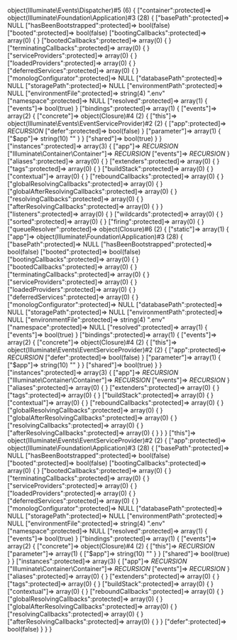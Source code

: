 
object(Illuminate\Events\Dispatcher)#5 (6) {
  ["container":protected]=>
  object(Illuminate\Foundation\Application)#3 (28) {
    ["basePath":protected]=>
    NULL
    ["hasBeenBootstrapped":protected]=>
    bool(false)
    ["booted":protected]=>
    bool(false)
    ["bootingCallbacks":protected]=>
    array(0) {
    }
    ["bootedCallbacks":protected]=>
    array(0) {
    }
    ["terminatingCallbacks":protected]=>
    array(0) {
    }
    ["serviceProviders":protected]=>
    array(0) {
    }
    ["loadedProviders":protected]=>
    array(0) {
    }
    ["deferredServices":protected]=>
    array(0) {
    }
    ["monologConfigurator":protected]=>
    NULL
    ["databasePath":protected]=>
    NULL
    ["storagePath":protected]=>
    NULL
    ["environmentPath":protected]=>
    NULL
    ["environmentFile":protected]=>
    string(4) ".env"
    ["namespace":protected]=>
    NULL
    ["resolved":protected]=>
    array(1) {
      ["events"]=>
      bool(true)
    }
    ["bindings":protected]=>
    array(1) {
      ["events"]=>
      array(2) {
        ["concrete"]=>
        object(Closure)#4 (2) {
          ["this"]=>
          object(Illuminate\Events\EventServiceProvider)#2 (2) {
            ["app":protected]=>
            *RECURSION*
            ["defer":protected]=>
            bool(false)
          }
          ["parameter"]=>
          array(1) {
            ["$app"]=>
            string(10) "<required>"
          }
        }
        ["shared"]=>
        bool(true)
      }
    }
    ["instances":protected]=>
    array(3) {
      ["app"]=>
      *RECURSION*
      ["Illuminate\Container\Container"]=>
      *RECURSION*
      ["events"]=>
      *RECURSION*
    }
    ["aliases":protected]=>
    array(0) {
    }
    ["extenders":protected]=>
    array(0) {
    }
    ["tags":protected]=>
    array(0) {
    }
    ["buildStack":protected]=>
    array(0) {
    }
    ["contextual"]=>
    array(0) {
    }
    ["reboundCallbacks":protected]=>
    array(0) {
    }
    ["globalResolvingCallbacks":protected]=>
    array(0) {
    }
    ["globalAfterResolvingCallbacks":protected]=>
    array(0) {
    }
    ["resolvingCallbacks":protected]=>
    array(0) {
    }
    ["afterResolvingCallbacks":protected]=>
    array(0) {
    }
  }
  ["listeners":protected]=>
  array(0) {
  }
  ["wildcards":protected]=>
  array(0) {
  }
  ["sorted":protected]=>
  array(0) {
  }
  ["firing":protected]=>
  array(0) {
  }
  ["queueResolver":protected]=>
  object(Closure)#6 (2) {
    ["static"]=>
    array(1) {
      ["app"]=>
      object(Illuminate\Foundation\Application)#3 (28) {
        ["basePath":protected]=>
        NULL
        ["hasBeenBootstrapped":protected]=>
        bool(false)
        ["booted":protected]=>
        bool(false)
        ["bootingCallbacks":protected]=>
        array(0) {
        }
        ["bootedCallbacks":protected]=>
        array(0) {
        }
        ["terminatingCallbacks":protected]=>
        array(0) {
        }
        ["serviceProviders":protected]=>
        array(0) {
        }
        ["loadedProviders":protected]=>
        array(0) {
        }
        ["deferredServices":protected]=>
        array(0) {
        }
        ["monologConfigurator":protected]=>
        NULL
        ["databasePath":protected]=>
        NULL
        ["storagePath":protected]=>
        NULL
        ["environmentPath":protected]=>
        NULL
        ["environmentFile":protected]=>
        string(4) ".env"
        ["namespace":protected]=>
        NULL
        ["resolved":protected]=>
        array(1) {
          ["events"]=>
          bool(true)
        }
        ["bindings":protected]=>
        array(1) {
          ["events"]=>
          array(2) {
            ["concrete"]=>
            object(Closure)#4 (2) {
              ["this"]=>
              object(Illuminate\Events\EventServiceProvider)#2 (2) {
                ["app":protected]=>
                *RECURSION*
                ["defer":protected]=>
                bool(false)
              }
              ["parameter"]=>
              array(1) {
                ["$app"]=>
                string(10) "<required>"
              }
            }
            ["shared"]=>
            bool(true)
          }
        }
        ["instances":protected]=>
        array(3) {
          ["app"]=>
          *RECURSION*
          ["Illuminate\Container\Container"]=>
          *RECURSION*
          ["events"]=>
          *RECURSION*
        }
        ["aliases":protected]=>
        array(0) {
        }
        ["extenders":protected]=>
        array(0) {
        }
        ["tags":protected]=>
        array(0) {
        }
        ["buildStack":protected]=>
        array(0) {
        }
        ["contextual"]=>
        array(0) {
        }
        ["reboundCallbacks":protected]=>
        array(0) {
        }
        ["globalResolvingCallbacks":protected]=>
        array(0) {
        }
        ["globalAfterResolvingCallbacks":protected]=>
        array(0) {
        }
        ["resolvingCallbacks":protected]=>
        array(0) {
        }
        ["afterResolvingCallbacks":protected]=>
        array(0) {
        }
      }
    }
    ["this"]=>
    object(Illuminate\Events\EventServiceProvider)#2 (2) {
      ["app":protected]=>
      object(Illuminate\Foundation\Application)#3 (28) {
        ["basePath":protected]=>
        NULL
        ["hasBeenBootstrapped":protected]=>
        bool(false)
        ["booted":protected]=>
        bool(false)
        ["bootingCallbacks":protected]=>
        array(0) {
        }
        ["bootedCallbacks":protected]=>
        array(0) {
        }
        ["terminatingCallbacks":protected]=>
        array(0) {
        }
        ["serviceProviders":protected]=>
        array(0) {
        }
        ["loadedProviders":protected]=>
        array(0) {
        }
        ["deferredServices":protected]=>
        array(0) {
        }
        ["monologConfigurator":protected]=>
        NULL
        ["databasePath":protected]=>
        NULL
        ["storagePath":protected]=>
        NULL
        ["environmentPath":protected]=>
        NULL
        ["environmentFile":protected]=>
        string(4) ".env"
        ["namespace":protected]=>
        NULL
        ["resolved":protected]=>
        array(1) {
          ["events"]=>
          bool(true)
        }
        ["bindings":protected]=>
        array(1) {
          ["events"]=>
          array(2) {
            ["concrete"]=>
            object(Closure)#4 (2) {
              ["this"]=>
              *RECURSION*
              ["parameter"]=>
              array(1) {
                ["$app"]=>
                string(10) "<required>"
              }
            }
            ["shared"]=>
            bool(true)
          }
        }
        ["instances":protected]=>
        array(3) {
          ["app"]=>
          *RECURSION*
          ["Illuminate\Container\Container"]=>
          *RECURSION*
          ["events"]=>
          *RECURSION*
        }
        ["aliases":protected]=>
        array(0) {
        }
        ["extenders":protected]=>
        array(0) {
        }
        ["tags":protected]=>
        array(0) {
        }
        ["buildStack":protected]=>
        array(0) {
        }
        ["contextual"]=>
        array(0) {
        }
        ["reboundCallbacks":protected]=>
        array(0) {
        }
        ["globalResolvingCallbacks":protected]=>
        array(0) {
        }
        ["globalAfterResolvingCallbacks":protected]=>
        array(0) {
        }
        ["resolvingCallbacks":protected]=>
        array(0) {
        }
        ["afterResolvingCallbacks":protected]=>
        array(0) {
        }
      }
      ["defer":protected]=>
      bool(false)
    }
  }
}